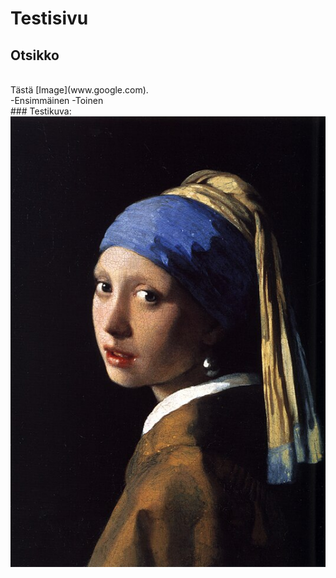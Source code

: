 # Testisivu

## Otsikko

<br>
Tästä [Image](www.google.com).
<br>
-Ensimmäinen
-Toinen
<br>
### Testikuva:
<img src="kuva.jpg">
